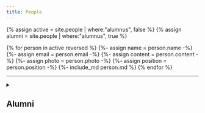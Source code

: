 ```yaml
---
title: People
---
```

{% assign active = site.people | where:"alumnus", false %}
{% assign alumni = site.people | where:"alumnus", true %}

{% for person in active reversed %}
	{%- assign name = person.name -%}
	{%- assign email = person.email -%}
	{%- assign content = person.content -%}
	{%- assign photo = person.photo -%}
	{%- assign position = person.position -%}
	{%- include_md person.md %}
{% endfor %}

<hr/>
<details>
	<summary><h2>Alumni</h2></summary>
	{%- for person in alumni reversed -%}
		{%- assign name = person.name -%}
		{%- assign content = person.content -%}
		{%- assign photo = person.photo -%}
		{%- assign position = person.position -%}
		{%- include_md person.md -%}
	{%- endfor -%}
</details>
